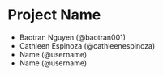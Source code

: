 # Project Name
- Baotran Nguyen (@baotran001)
- Cathleen Espinoza (@cathleenespinoza)
- Name (@username)
- Name (@username)
